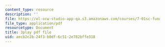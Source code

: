 ```yaml
---
content_type: resource
description: ''
file: https://ol-ocw-studio-app-qa.s3.amazonaws.com/courses/7-01sc-fundamentals-of-biology-fall-2011/aecb2c2b24f3b0df6c512e782bffe318_OK7_ReXhVaQ.pdf
file_type: application/pdf
resourcetype: Document
title: 3play pdf file
uid: aecb2c2b-24f3-b0df-6c51-2e782bffe318
---
```

